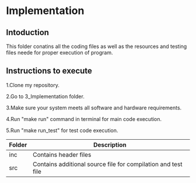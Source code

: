 # Implementation

## Intoduction
This folder conatins all the coding files as well as the resources and testing files neede for proper execution of program.
## Instructions to execute
1.Clone my repository.

2.Go to 3_Implementation folder.

3.Make sure your system meets all software and hardware requirements.

4.Run "make run" command in terminal for main code execution.

5.Run "make run_test" for test code execution.


| Folder | Description |
| --- | --- |
| inc | Contains header files |
| src | Contains additional source file for compilation and test file |

